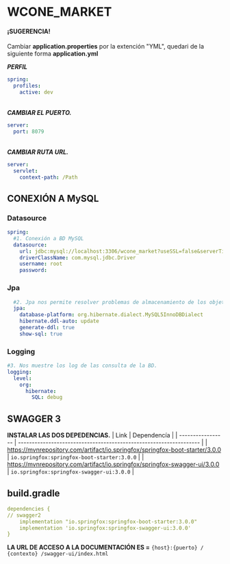 # WCONE_MARKET

#### ¡SUGERENCIA!
Cambiar **application.properties** por la extención "YML", quedari de la siguiente forma **application.yml**

***PERFIL***
```application.yml
spring:
  profiles:
    active: dev
```
\
***CAMBIAR EL PUERTO.***
```application.yml
server:
  port: 8079
```
\
***CAMBIAR RUTA URL.***
```application.yml
server:
  servlet:
    context-path: /Path
```

## CONEXIÓN A MySQL
### Datasource
```application.yml
spring:
  #1. Conexión a BD MySQL
  datasource:
    url: jdbc:mysql://localhost:3306/wcone_market?useSSL=false&serverTimeZone=UTC
    driverClassName: com.mysql.jdbc.Driver
    username: root
    password:

```
### Jpa
```application.yml
  #2. Jpa nos permite resolver problemas de almacenamiento de los objetos en una base de datos relacional
  jpa:
    database-platform: org.hibernate.dialect.MySQL5InnoDBDialect
    hibernate.ddl-auto: update
    generate-ddl: true
    show-sql: true
```
### Logging
```application.yml
#3. Nos muestre los log de las consulta de la BD.
logging:
  level:
    org:
      hibernate:
        SQL: debug
```


## SWAGGER 3
**INSTALAR LAS DOS DEPEDENCIAS.**
| Link             | Dependencía                                                                |
| ----------------- | ------------------------------------------------------------------ |
| https://mvnrepository.com/artifact/io.springfox/springfox-boot-starter/3.0.0 | `io.springfox:springfox-boot-starter:3.0.0` |
| https://mvnrepository.com/artifact/io.springfox/springfox-swagger-ui/3.0.0 | `io.springfox:springfox-swagger-ui:3.0.0` |

## build.gradle
```application.yml
dependencies {
// swagger2
	implementation "io.springfox:springfox-boot-starter:3.0.0"
	implementation 'io.springfox:springfox-swagger-ui:3.0.0'
}
```

**LA URL DE ACCESO A LA DOCUMENTACIÓN ES =**
`{host}:{puerto} / {contexto} /swagger-ui/index.html`
